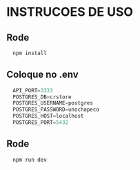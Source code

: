 # INSTRUCOES DE USO

## Rode
```js
  npm install
```

## Coloque no .env

```js
  API_PORT=3333
  POSTGRES_DB=crstore
  POSTGRES_USERNAME=postgres
  POSTGRES_PASSWORD=unochapeco
  POSTGRES_HOST=localhost
  POSTGRES_PORT=5432
```

## Rode
```js
  npm run dev
```